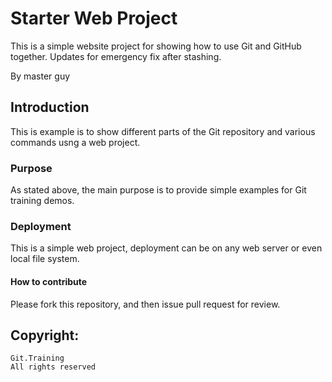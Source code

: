 # Starter Web Project

This is a simple website project for showing how to use Git and GitHub together. Updates for emergency fix after stashing.

By master guy

## Introduction

This is example is to show different parts of the Git repository and various commands usng a web project.

### Purpose

As stated above, the main purpose is to provide simple examples for Git training demos.

### Deployment

This is a simple web project, deployment can be on any web server or even local file system.

#### How to contribute

Please fork this repository, and then issue pull request for review.

## Copyright:

    Git.Training
    All rights reserved
